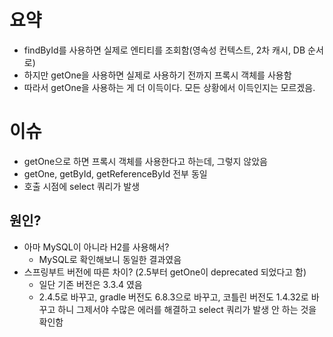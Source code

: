 # 요약
- findById를 사용하면 실제로 엔티티를 조회함(영속성 컨텍스트, 2차 캐시, DB 순서로)
- 하지만 getOne을 사용하면 실제로 사용하기 전까지 프록시 객체를 사용함
- 따라서 getOne을 사용하는 게 더 이득이다. 모든 상황에서 이득인지는 모르겠음.
# 이슈
- getOne으로 하면 프록시 객체를 사용한다고 하는데, 그렇지 않았음
- getOne, getById, getReferenceById 전부 동일
- 호출 시점에 select 쿼리가 발생

## 원인?
- 아마 MySQL이 아니라 H2를 사용해서?
    - MySQL로 확인해보니 동일한 결과였음
- 스프링부트 버전에 따른 차이? (2.5부터 getOne이 deprecated 되었다고 함)
    - 일단 기존 버전은 3.3.4 였음
    - 2.4.5로 바꾸고, gradle 버전도 6.8.3으로 바꾸고, 코틀린 버전도 1.4.32로 바꾸고 하니 그제서야 수많은 에러를 해결하고 select 쿼리가 발생 안 하는 것을 확인함
